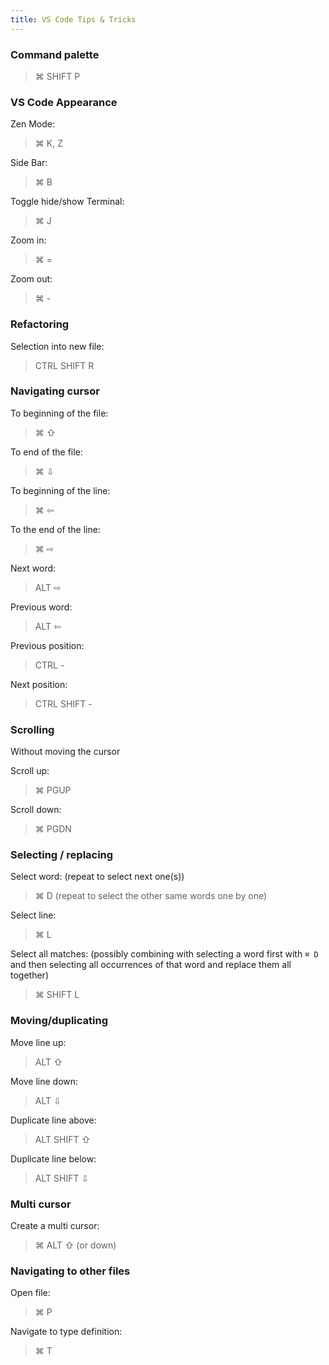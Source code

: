 ```yaml
---
title: VS Code Tips & Tricks
---
```


### Command palette

> ⌘ SHIFT P

### VS Code Appearance

Zen Mode:

> ⌘ K, Z

Side Bar:

> ⌘ B

Toggle hide/show Terminal:

> ⌘ J

Zoom in:

> ⌘ =

Zoom out:

> ⌘ -

### Refactoring

Selection into new file:

> CTRL SHIFT R

### Navigating cursor

To beginning of the file:

> ⌘ ⇧

To end of the file:

> ⌘ ⇩

To beginning of the line:

> ⌘ ⇦

To the end of the line:

> ⌘ ⇨

Next word:

> ALT ⇨

Previous word:

> ALT ⇦

Previous position:

> CTRL -

Next position:

> CTRL SHIFT -

### Scrolling

Without moving the cursor

Scroll up:

> ⌘ PGUP

Scroll down:

> ⌘ PGDN

### Selecting / replacing

Select word:
(repeat to select next one(s))

> ⌘ D
> (repeat to select the other same words one by one)

Select line:

> ⌘ L

Select all matches:
(possibly combining with selecting a word first with `⌘ D` and then selecting all occurrences of that word and replace them all together)

> ⌘ SHIFT L

### Moving/duplicating

Move line up:

> ALT ⇧

Move line down:

> ALT ⇩

Duplicate line above:

> ALT SHIFT ⇧

Duplicate line below:

> ALT SHIFT ⇩

### Multi cursor

Create a multi cursor:

> ⌘ ALT ⇧
> (or down)

### Navigating to other files

Open file:

> ⌘ P

Navigate to type definition:

> ⌘ T
